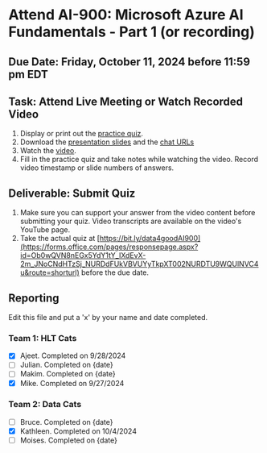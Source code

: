 # Attend AI-900: Microsoft Azure AI Fundamentals - Part 1 (or recording)

## Due Date: Friday, October 11, 2024 before 11:59 pm EDT

## Task: Attend Live Meeting or Watch Recorded Video
1. Display or print out the [practice quiz](https://github.com/uaz-d4g/phase0/blob/3227295e768b279bbd384a259c970e2d94556308/3_azure_ai1/azure1_quiz.md).
1. Download the [presentation slides](https://github.com/uaz-d4g/phase0/blob/3227295e768b279bbd384a259c970e2d94556308/3_azure_ai1/MS_Azure_AI_Fund.pdf) and the [chat URLs](https://github.com/uaz-d4g/phase0/blob/3227295e768b279bbd384a259c970e2d94556308/3_azure_ai1/Keynote%20Webinar%20URLs%20for%20Chat.docx)
1. Watch the [video](https://youtu.be/Z5_7O7L5j-U).
1. Fill in the practice quiz and take notes while watching the video. Record video timestamp or slide numbers of answers.

## Deliverable: Submit Quiz
1. Make sure you can support your answer from the video content before submitting your quiz. Video transcripts are available on the video's YouTube page.
1. Take the actual quiz at [https://bit.ly/data4goodAI900](https://forms.office.com/pages/responsepage.aspx?id=Ob0wQVN8nEGx5YdY1tY_IXdEvX-2m_JNoCNdHTzSj_NURDdFUkVBVUYyTkpXT002NURDTU9WQUlNVC4u&route=shorturl) before the due date.

## Reporting
Edit this file and put a 'x' by your name and date completed.

### Team 1: HLT Cats
- [x] Ajeet. Completed on 9/28/2024
- [ ] Julian. Completed on {date}
- [ ] Makim. Completed on {date}
- [x] Mike. Completed on 9/27/2024

### Team 2:  Data Cats
- [ ] Bruce. Completed on {date}
- [x] Kathleen. Completed on 10/4/2024
- [ ] Moises. Completed on {date}
